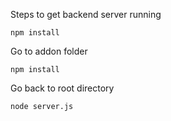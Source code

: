 Steps to get backend server running

```npm install```

Go to addon folder

```npm install```

Go back to root directory

```node server.js```

